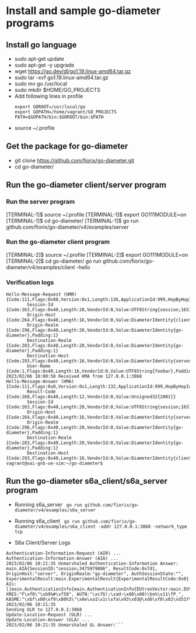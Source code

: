 # Install and sample go-diameter programs

## Install go language
* sudo apt-get update
* sudo apt-get -y upgrade
* wget  https://go.dev/dl/go1.19.linux-amd64.tar.gz
* sudo tar -xvf go1.19.linux-amd64.tar.gz
* sudo mv go /usr/local
* sudo mkdir $HOME/GO_PROJECTS
* Add following lines in profile
   ```
   export GOROOT=/usr/local/go
   export GOPATH=/home/vagrant/GO_PROJECTS
   PATH=$GOPATH/bin:$GOROOT/bin:$PATH
   ```
* source ~/.profile

## Get the package for go-diameter
* git clone https://github.com/fiorix/go-diameter.git
* cd go-diameter/

## Run the go-diameter client/server program

### Run the server program
[TERMINAL-1]$ source ~/.profile
[TERMINAL-1]$ export GO111MODULE=on
[TERMINAL-1]$ cd go-diameter/
[TERMINAL-1]$ go run github.com/fiorix/go-diameter/v4/examples/server

### Run the go-diameter client program
[TERMINAL-2]$ source ~/.profile
[TERMINAL-2]$ export GO111MODULE=on
[TERMINAL-2]$ cd go-diameter/
go run github.com/fiorix/go-diameter/v4/examples/client -hello


### Verification logs
```
Hello-Message-Request (HMR)
{Code:111,Flags:0x80,Version:0x1,Length:136,ApplicationId:999,HopByHopId:0xfc180d91,EndToEndId:0xfd8fc8bd}
        Session-Id {Code:263,Flags:0x40,Length:28,VendorId:0,Value:UTF8String{session;1651430902},Padding:2}
        Origin-Host {Code:264,Flags:0x40,Length:16,VendorId:0,Value:DiameterIdentity{client},Padding:2}
        Origin-Realm {Code:296,Flags:0x40,Length:20,VendorId:0,Value:DiameterIdentity{go-diameter},Padding:1}
        Destination-Realm {Code:283,Flags:0x40,Length:20,VendorId:0,Value:DiameterIdentity{go-diameter},Padding:1}
        Destination-Host {Code:293,Flags:0x40,Length:16,VendorId:0,Value:DiameterIdentity{server},Padding:2}
        User-Name {Code:1,Flags:0x40,Length:16,VendorId:0,Value:UTF8String{foobar},Padding:2}
2023/02/06 10:00:50 Received HMA from 127.0.0.1:3868
Hello-Message-Answer (HMA)
{Code:111,Flags:0x0,Version:0x1,Length:132,ApplicationId:999,HopByHopId:0xfc180d91,EndToEndId:0xfd8fc8bd}
        Result-Code {Code:268,Flags:0x40,Length:12,VendorId:0,Value:Unsigned32{2001}}
        Session-Id {Code:263,Flags:0x40,Length:28,VendorId:0,Value:UTF8String{session;1651430902},Padding:2}
        Origin-Host {Code:264,Flags:0x40,Length:16,VendorId:0,Value:DiameterIdentity{server},Padding:2}
        Origin-Realm {Code:296,Flags:0x40,Length:20,VendorId:0,Value:DiameterIdentity{go-diameter},Padding:1}
        Destination-Realm {Code:283,Flags:0x40,Length:20,VendorId:0,Value:DiameterIdentity{go-diameter},Padding:1}
        Destination-Host {Code:293,Flags:0x40,Length:16,VendorId:0,Value:DiameterIdentity{client},Padding:2}
vagrant@oai-gnb-ue-sim:~/go-diameter$
```


## Run the go-diameter s6a_client/s6a_server program

* Running s6a_server
``` go run github.com/fiorix/go-diameter/v4/examples/s6a_server```

* Running s6a_client
``` go run github.com/fiorix/go-diameter/v4/examples/s6a_client -addr 127.0.0.1:3868 -network_type tcp```

* S6a Client/Server Logs
``` 
Authentication-Information-Request (AIR) ...
Authentication-Information-Answer (AIA) ...
2023/02/06 10:21:35 Unmarshaled Authentication-Information Answer:
main.AIA{SessionID:"session;3475979806", ResultCode:0x7d1, OriginHost:"server", OriginRealm:"go-diameter", AuthSessionState:"", ExperimentalResult:main.ExperimentalResult{ExperimentalResultCode:0x0}, AIs:[]main.AuthenticationInfo{main.AuthenticationInfo{EUtranVector:main.EUtranVector{RAND:"\x94\xbf/T\xc3v\xf3\x0e\x87\x83\x06k'\x18Z\x19", XRES:"F\xf0\"\xb9%#\xf58", AUTN:"\xc7G!;\xad~\x80\x00)\bo%\x11\fP_", KASME:"\xbf\x00\xf9\x80h3\"\x0e\xa1\x1c\xfa\x93\x03@\xd6\xf8\x02\xd51Y\xebĝ=\t\x14{\xeb!\xec\xcb:"}}}}
2023/02/06 10:21:35
Sending ULR to 127.0.0.1:3868
Update-Location-Request (ULR) ...
Update-Location-Answer (ULA) ...
2023/02/06 10:21:35 Unmarshaled UL Answer:```
